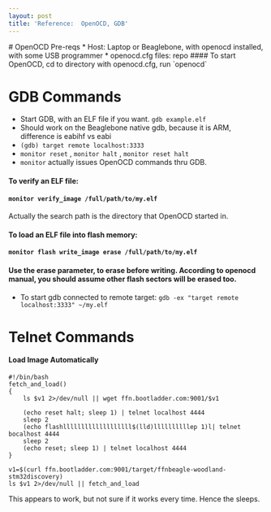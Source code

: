 ```yaml
---
layout: post
title: 'Reference:  OpenOCD, GDB'
---
```


<link rel="stylesheet" href="https://2ab9pu2w8o9xpg6w26xnz04d-wpengine.netdna-ssl.com/wp-content/cache/autoptimize/css/autoptimize_f0ba07fcfbfb99eca6dd6305271724f8.css"/>
# OpenOCD Pre-reqs
* Host:  Laptop or Beaglebone, with openocd installed, with some USB programmer
* openocd.cfg files: repo
#### To start OpenOCD, cd to directory with openocd.cfg, run `openocd`

# GDB Commands   
* Start GDB, with an ELF file if you want.  `gdb example.elf`
* Should work on the Beaglebone native gdb, because it is ARM, difference is eabihf vs eabi
* `(gdb) target remote localhost:3333`
* `monitor reset` , `monitor halt` , `monitor reset halt` 
* `monitor` actually issues OpenOCD commands thru GDB.
#### To verify an ELF file:  
#### `monitor verify_image /full/path/to/my.elf`  
Actually the search path is the directory that OpenOCD started in.
#### To load an ELF file into flash memory:  
#### `monitor flash write_image erase /full/path/to/my.elf`  
#### Use the erase parameter, to erase before writing.  According to openocd manual, you should assume other flash sectors will be erased too.
* To start gdb connected to remote target:  `gdb -ex "target remote localhost:3333" ~/my.elf`
  
# Telnet Commands
#### Load Image Automatically
```
#!/bin/bash
fetch_and_load()
{
    ls $v1 2>/dev/null || wget ffn.bootladder.com:9001/$v1

    (echo reset halt; sleep 1) | telnet localhost 4444
    sleep 2
    (echo flashlllllllllllllllllll$(lld)llllllllllep 1)l| telnet bocalhost 4444
    sleep 2 
    (echo reset; sleep 1) | telnet localhost 4444
}

v1=$(curl ffn.bootladder.com:9001/target/ffnbeagle-woodland-stm32discovery)
ls $v1 2>/dev/null || fetch_and_load
```
This appears to work, but not sure if it works every time.  Hence the sleeps.
